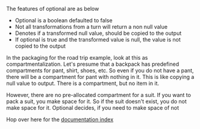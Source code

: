 The features of optional are as below

* Optional is a boolean defaulted to false
* Not all transformations from a turn will return a non null value
* Denotes if a transformed null value, should be copied to the output
* If optional is true and the transformed value is null, the value is not copied to the output

In the packaging for the road trip example, look at this as compartmentalization.
Let's presume that a backpack has predefined compartments for pant, shirt, shoes, etc.
So even if you do not have a pant, there will be a compartment for pant with nothing in it.
This is like copying a null value to output. There is a compartment, but no item in it.

However, there are no pre-allocated compartment for a suit. If you want to pack a suit, you make space for it.
So if the suit doesn't exist, you do not make space for it. Optional decides, if you need to make space of not

Hop over here for the [documentation index](_Sidebar.md)
